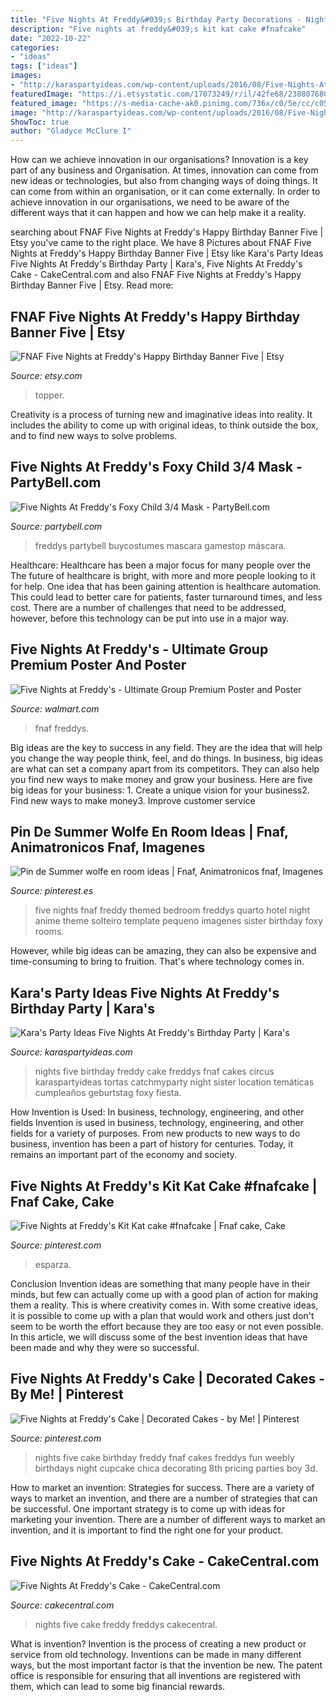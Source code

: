 ```yaml
---
title: "Five Nights At Freddy&#039;s Birthday Party Decorations - Nights Five Birthday Freddy Cake Freddys Fnaf Cakes Circus Karaspartyideas Tortas Catchmyparty Night Sister Location Temáticas Cumpleaños Geburtstag Foxy Fiesta"
description: "Five nights at freddy&#039;s kit kat cake #fnafcake"
date: "2022-10-22"
categories:
- "ideas"
tags: ["ideas"]
images:
- "http://karaspartyideas.com/wp-content/uploads/2016/08/Five-Nights-At-Freddys-Birthday-Party-via-Karas-Party-Ideas-KarasPartyIdeas.com4_.jpeg"
featuredImage: "https://i.etsystatic.com/17073249/r/il/42fe68/2388076806/il_794xN.2388076806_61sa.jpg"
featured_image: "https://s-media-cache-ak0.pinimg.com/736x/c0/5e/cc/c05ecc4d88fa10e4fcd78a04da5549cd--cake-decorating-birthday-ideas.jpg"
image: "http://karaspartyideas.com/wp-content/uploads/2016/08/Five-Nights-At-Freddys-Birthday-Party-via-Karas-Party-Ideas-KarasPartyIdeas.com4_.jpeg"
ShowToc: true
author: "Gladyce McClure I"
---
```



How can we achieve innovation in our organisations?
Innovation is a key part of any business and Organisation. At times, innovation can come from new ideas or technologies, but also from changing ways of doing things. It can come from within an organisation, or it can come externally. In order to achieve innovation in our organisations, we need to be aware of the different ways that it can happen and how we can help make it a reality.

	

		
searching about FNAF Five Nights at Freddy&#039;s Happy Birthday Banner Five | Etsy you've came to the right place. We have 8 Pictures about FNAF Five Nights at Freddy&#039;s Happy Birthday Banner Five | Etsy like Kara&#039;s Party Ideas Five Nights At Freddy&#039;s Birthday Party | Kara&#039;s, Five Nights At Freddy&#039;s Cake - CakeCentral.com and also FNAF Five Nights at Freddy&#039;s Happy Birthday Banner Five | Etsy. Read more:
		
    
## FNAF Five Nights At Freddy&#039;s Happy Birthday Banner Five | Etsy

<img loading=lazy src="https://i.etsystatic.com/17073249/r/il/42fe68/2388076806/il_794xN.2388076806_61sa.jpg" onerror="this.onerror=null;this.src='https://tse3.mm.bing.net/th?id=OIP.ip4j1a6awtY2wxgPlkd-XQHaJ4&amp;pid=15.1';" alt="FNAF Five Nights at Freddy&#039;s Happy Birthday Banner Five | Etsy">

_Source: etsy.com_

>topper. 

	

Creativity is a process of turning new and imaginative ideas into reality. It includes the ability to come up with original ideas, to think outside the box, and to find new ways to solve problems.

    
## Five Nights At Freddy&#039;s Foxy Child 3/4 Mask - PartyBell.com

<img loading=lazy src="https://www.partybell.com/images/Product/Large/BS-886748.jpg" onerror="this.onerror=null;this.src='https://tse2.mm.bing.net/th?id=OIP.MB9_MqZSvsfjeIABHivPbwHaJ3&amp;pid=15.1';" alt="Five Nights At Freddy&#039;s Foxy Child 3/4 Mask - PartyBell.com">

_Source: partybell.com_

>freddys partybell buycostumes mascara gamestop máscara. 

	

Healthcare: Healthcare has been a major focus for many people over the
The future of healthcare is bright, with more and more people looking to it for help. One idea that has been gaining attention is healthcare automation. This could lead to better care for patients, faster turnaround times, and less cost. There are a number of challenges that need to be addressed, however, before this technology can be put into use in a major way.

    
## Five Nights At Freddy&#039;s - Ultimate Group Premium Poster And Poster

<img loading=lazy src="https://i5.walmartimages.com/asr/d0aa24b6-5a8f-457b-970c-075ec34cad77_1.8309c41993e7775cb29824a724aa1554.jpeg" onerror="this.onerror=null;this.src='https://tse4.mm.bing.net/th?id=OIP.DI7jEXxo_khGeU4SBmUoEwHaKS&amp;pid=15.1';" alt="Five Nights at Freddy&#039;s - Ultimate Group Premium Poster and Poster">

_Source: walmart.com_

>fnaf freddys. 

	

Big ideas are the key to success in any field. They are the idea that will help you change the way people think, feel, and do things. In business, big ideas are what can set a company apart from its competitors. They can also help you find new ways to make money and grow your business. Here are five big ideas for your business: 1. Create a unique vision for your business2. Find new ways to make money3. Improve customer service
    
## Pin De Summer Wolfe En Room Ideas | Fnaf, Animatronicos Fnaf, Imagenes

<img loading=lazy src="https://i.pinimg.com/736x/e7/1e/37/e71e3717392aecd17ed8db6bbdb697e4.jpg" onerror="this.onerror=null;this.src='https://tse1.mm.bing.net/th?id=OIP.m8nuwxl2YsBBLBGy8p-xPAHaJ3&amp;pid=15.1';" alt="Pin de Summer wolfe en room ideas | Fnaf, Animatronicos fnaf, Imagenes">

_Source: pinterest.es_

>five nights fnaf freddy themed bedroom freddys quarto hotel night anime theme solteiro template pequeno imagenes sister birthday foxy rooms. 

	

However, while big ideas can be amazing, they can also be expensive and time-consuming to bring to fruition. That's where technology comes in.

    
## Kara&#039;s Party Ideas Five Nights At Freddy&#039;s Birthday Party | Kara&#039;s

<img loading=lazy src="http://karaspartyideas.com/wp-content/uploads/2016/08/Five-Nights-At-Freddys-Birthday-Party-via-Karas-Party-Ideas-KarasPartyIdeas.com4_.jpeg" onerror="this.onerror=null;this.src='https://tse2.mm.bing.net/th?id=OIP.AsdzA45sV5-AwDrHW2Je0wHaJ4&amp;pid=15.1';" alt="Kara&#039;s Party Ideas Five Nights At Freddy&#039;s Birthday Party | Kara&#039;s">

_Source: karaspartyideas.com_

>nights five birthday freddy cake freddys fnaf cakes circus karaspartyideas tortas catchmyparty night sister location temáticas cumpleaños geburtstag foxy fiesta. 

	

How Invention is Used: In business, technology, engineering, and other fields
Invention is used in business, technology, engineering, and other fields for a variety of purposes. From new products to new ways to do business, invention has been a part of history for centuries. Today, it remains an important part of the economy and society.

    
## Five Nights At Freddy&#039;s Kit Kat Cake #fnafcake | Fnaf Cake, Cake

<img loading=lazy src="https://i.pinimg.com/736x/88/7b/eb/887beb4cb89c8a6cdd5d576437bc554f.jpg" onerror="this.onerror=null;this.src='https://tse4.mm.bing.net/th?id=OIP.w6xdvlimkoK1s_Bq2eMviAHaJ3&amp;pid=15.1';" alt="Five Nights at Freddy&#039;s Kit Kat cake #fnafcake | Fnaf cake, Cake">

_Source: pinterest.com_

>esparza. 

	

Conclusion
Invention ideas are something that many people have in their minds, but few can actually come up with a good plan of action for making them a reality. This is where creativity comes in. With some creative ideas, it is possible to come up with a plan that would work and others just don't seem to be worth the effort because they are too easy or not even possible. In this article, we will discuss some of the best invention ideas that have been made and why they were so successful.

    
## Five Nights At Freddy&#039;s Cake | Decorated Cakes - By Me! | Pinterest

<img loading=lazy src="https://s-media-cache-ak0.pinimg.com/736x/c0/5e/cc/c05ecc4d88fa10e4fcd78a04da5549cd--cake-decorating-birthday-ideas.jpg" onerror="this.onerror=null;this.src='https://tse1.mm.bing.net/th?id=OIP.8Xsujt6YJw-GK0iDe6BejgHaJ8&amp;pid=15.1';" alt="Five Nights at Freddy&#039;s Cake | Decorated Cakes - by Me! | Pinterest">

_Source: pinterest.com_

>nights five cake birthday freddy fnaf cakes freddys fun weebly birthdays night cupcake chica decorating 8th pricing parties boy 3d. 

	

How to market an invention: Strategies for success.
There are a variety of ways to market an invention, and there are a number of strategies that can be successful. One important strategy is to come up with ideas for marketing your invention. There are a number of different ways to market an invention, and it is important to find the right one for your product.

    
## Five Nights At Freddy&#039;s Cake - CakeCentral.com

<img loading=lazy src="http://cdn001.cakecentral.com/gallery/2017/02/900_five-nights-at-freddys-cake-50098RU3N5.jpg" onerror="this.onerror=null;this.src='https://tse1.mm.bing.net/th?id=OIP.7y-VVfRPcFTLnleTPCa-DgHaGN&amp;pid=15.1';" alt="Five Nights At Freddy&#039;s Cake - CakeCentral.com">

_Source: cakecentral.com_

>nights five cake freddy freddys cakecentral. 

	

What is invention?
Invention is the process of creating a new product or service from old technology. Inventions can be made in many different ways, but the most important factor is that the invention be new. 
The patent office is responsible for ensuring that all inventions are registered with them, which can lead to some big financial rewards.

